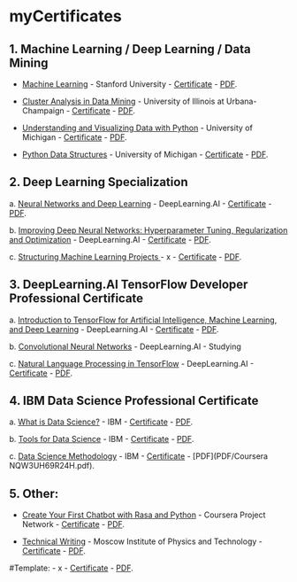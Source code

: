 # myCertificates
## 1. Machine Learning / Deep Learning / Data Mining
- [Machine Learning](https://www.coursera.org/learn/machine-learning) - Stanford University - [Certificate](https://www.coursera.org/account/accomplishments/verify/UPCBWTZR2EKN) - [PDF](PDF/Coursera-UPCBWTZR2EKN.pdf).

- [Cluster Analysis in Data Mining](https://www.coursera.org/learn/cluster-analysis) - University of Illinois at Urbana-Champaign - [Certificate](https://www.coursera.org/account/accomplishments/verify/ARH376AKUXY8) - [PDF](PDF/Coursera-ARH376AKUXY8.pdf).

- [Understanding and Visualizing Data with Python]() - University of Michigan - [Certificate](https://www.coursera.org/account/accomplishments/verify/Y3ZSCABYY6L9) - [PDF](PDF/Coursera-Y3ZSCABYY6L9.pdf).

- [Python Data Structures](https://www.coursera.org/learn/python-data) - University of Michigan - [Certificate](https://www.coursera.org/account/accomplishments/verify/Y834R94MS9QP) - [PDF](PDF/Coursera-Y834R94MS9QP.pdf).

## 2. Deep Learning Specialization
a. [Neural Networks and Deep Learning](https://www.coursera.org/learn/neural-networks-deep-learning) - DeepLearning.AI - [Certificate](https://www.coursera.org/account/accomplishments/verify/9VSWU34V5KM7) - [PDF](PDF/Coursera-9VSWU34V5KM7.pdf).

b. [Improving Deep Neural Networks: Hyperparameter Tuning, Regularization and Optimization](https://www.coursera.org/learn/deep-neural-network) - DeepLearning.AI - [Certificate](https://www.coursera.org/account/accomplishments/verify/N3PKPHFUSUAN) - [PDF](PDF/Coursera-N3PKPHFUSUAN.pdf).

c. [Structuring Machine Learning Projects
](https://www.coursera.org/learn/machine-learning-projects) - x - [Certificate](https://www.coursera.org/account/accomplishments/verify/SB97UYZ67Q2J) - [PDF](PDF/Coursera-SB97UYZ67Q2J.pdf).



## 3. DeepLearning.AI TensorFlow Developer Professional Certificate
a. [Introduction to TensorFlow for Artificial Intelligence, Machine Learning, and Deep Learning](https://www.coursera.org/learn/introduction-tensorflow) - DeepLearning.AI - [Certificate](https://www.coursera.org/account/accomplishments/verify/7Y5NFXK2F4PT) - [PDF](PDF/Coursera-7Y5NFXK2F4PT.pdf).

b. [Convolutional Neural Networks](https://www.coursera.org/learn/convolutional-neural-networks) - DeepLearning.AI - Studying

c. [Natural Language Processing in TensorFlow](https://www.coursera.org/learn/natural-language-processing-tensorflow) - DeepLearning.AI - [Certificate](https://www.coursera.org/account/accomplishments/verify/ZP4PWHELQ32W) - [PDF](PDF/Coursera-7Y5NFXK2F4PT.pdf).


## 4. IBM Data Science Professional Certificate
a. [What is Data Science?]() - IBM - [Certificate](https://www.coursera.org/account/accomplishments/verify/MJZBV4TUZ3LV) - [PDF](PDF/Coursera-MJZBV4TUZ3LV.pdf).

b. [Tools for Data Science](https://www.coursera.org/learn/open-source-tools-for-data-science) - IBM - [Certificate](https://www.coursera.org/account/accomplishments/verify/MRCLG6C7Z96B) - [PDF](PDF/Coursera-MRCLG6C7Z96B.pdf).

c. [Data Science Methodology](https://www.coursera.org/learn/data-science-methodology) - IBM - [Certificate](https://www.coursera.org/account/accomplishments/verify/NQW3UH69R24H) - [PDF](PDF/Coursera NQW3UH69R24H.pdf).


## 5. Other:
- [Create Your First Chatbot with Rasa and Python](https://www.coursera.org/projects/chatbot-rasa-python) - Coursera Project Network - [Certificate](https://www.coursera.org/account/accomplishments/verify/KNT7GUKZDJ6D) - [PDF](PDF/Coursera-KNT7GUKZDJ6D.pdf).

- [Technical Writing](https://www.coursera.org/learn/technical-writing) - Moscow Institute of Physics and Technology - [Certificate](https://www.coursera.org/account/accomplishments/verify/BSV8AEBJP5L4) - [PDF](PDF/Coursera-BSV8AEBJP5L4.pdf).


#Template: []() - x - [Certificate]() - [PDF](PDF/).



